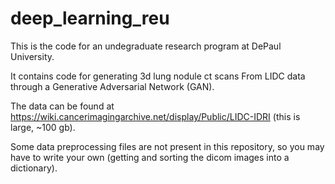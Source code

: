 # deep_learning_reu
This is the code for an undegraduate research program at DePaul University.

It contains code for generating 3d lung nodule ct scans From LIDC data through a Generative Adversarial Network (GAN). 

The data can be found at https://wiki.cancerimagingarchive.net/display/Public/LIDC-IDRI (this is large, ~100 gb).

Some data preprocessing files are not present in this repository, so you may have to write your own (getting and sorting the dicom images into a dictionary).
